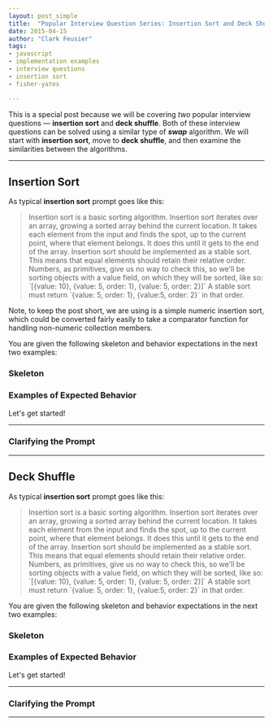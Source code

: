 ```yaml
---
layout: post_simple
title:  "Popular Interview Question Series: Insertion Sort and Deck Shuffle"
date: 2015-04-15
author: "Clark Feusier"
tags:
- javascript
- implementation examples
- interview questions
- insertion sort
- fisher-yates

---
```


This is a special post because we will be covering *two* popular interview questions &mdash; **insertion sort** and **deck shuffle**. Both of these interview questions can be solved using a similar type of ***swap*** algorithm. We will start with **insertion sort**, move to **deck shuffle**, and then examine the similarities between the algorithms.

---

## Insertion Sort

As typical **insertion sort** prompt goes like this:

<blockquote>Insertion sort is a basic sorting algorithm. Insertion sort iterates over an array, growing a sorted array behind the current location. It takes each element from the input and finds the spot, up to the current point, where that element belongs. It does this until it gets to the end of the array. Insertion sort should be implemented as a stable sort. This means that equal elements should retain their relative order. Numbers, as primitives, give us no way to check this, so we'll be sorting objects with a value field, on which they will be sorted, like so: `[{value: 10}, {value: 5, order: 1}, {value: 5, order: 2}]`  A stable sort must return `{value: 5, order: 1}, {value:5, order: 2}` in that order.</blockquote>

Note, to keep the post short, we are using is a simple numeric insertion sort, which could be converted fairly easily to take a comparator function for handling non-numeric collection members.

You are given the following skeleton and behavior expectations in the next two examples:

### Skeleton


### Examples of Expected Behavior


Let's get started!

---

### Clarifying the Prompt

---

## Deck Shuffle

As typical **insertion sort** prompt goes like this:

<blockquote>Insertion sort is a basic sorting algorithm. Insertion sort iterates over an array, growing a sorted array behind the current location. It takes each element from the input and finds the spot, up to the current point, where that element belongs. It does this until it gets to the end of the array. Insertion sort should be implemented as a stable sort. This means that equal elements should retain their relative order. Numbers, as primitives, give us no way to check this, so we'll be sorting objects with a value field, on which they will be sorted, like so: `[{value: 10}, {value: 5, order: 1}, {value: 5, order: 2}]`  A stable sort must return `{value: 5, order: 1}, {value:5, order: 2}` in that order.</blockquote>

You are given the following skeleton and behavior expectations in the next two examples:

### Skeleton


### Examples of Expected Behavior


Let's get started!

---

### Clarifying the Prompt

---